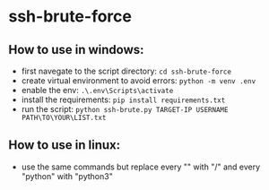 # ssh-brute-force

## How to use in windows:
- first navegate to the script directory:
  `cd ssh-brute-force`
- create virtual environment to avoid errors:
  `python -m venv .env`
- enable the env:
  `.\.env\Scripts\activate`
- install the requirements:
  `pip install requirements.txt`
- run the script:
  `python ssh-brute.py TARGET-IP USERNAME PATH\TO\YOUR\LIST.txt`

## How to use in linux:
- use the same commands but replace every "\" with "/" and every "python" with "python3"
